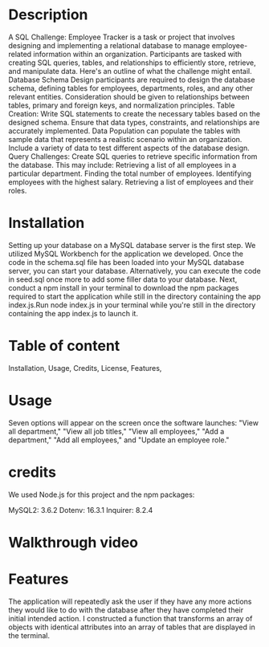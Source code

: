 # Description
A SQL Challenge: Employee Tracker is a task or project that involves designing and implementing a relational database to manage employee-related information within an organization. Participants are tasked with creating SQL queries, tables, and relationships to efficiently store, retrieve, and manipulate data. Here's an outline of what the challenge might entail. Database Schema Design participants are required to design the database schema, defining tables for employees, departments, roles, and any other relevant entities. Consideration should be given to relationships between tables, primary and foreign keys, and normalization principles. Table Creation: Write SQL statements to create the necessary tables based on the designed schema. Ensure that data types, constraints, and relationships are accurately implemented. Data Population can populate the tables with sample data that represents a realistic scenario within an organization. Include a variety of data to test different aspects of the database design. Query Challenges: Create SQL queries to retrieve specific information from the database. This may include: Retrieving a list of all employees in a particular department. Finding the total number of employees. Identifying employees with the highest salary. Retrieving a list of employees and their roles.

# Installation 
Setting up your database on a MySQL database server is the first step. We utilized MySQL Workbench for the application we developed. Once the code in the schema.sql file has been loaded into your MySQL database server, you can start your database. Alternatively, you can execute the code in seed.sql once more to add some filler data to your database. Next, conduct a npm install in your terminal to download the npm packages required to start the application while still in the directory containing the app index.js.Run node index.js in your terminal while you're still in the directory containing the app index.js to launch it.

# Table of content 
Installation, Usage, Credits, License, Features, 


# Usage
Seven options will appear on the screen once the software launches: "View all department," "View all job titles," "View all employees," "Add a department," "Add all employees," and "Update an employee role."

# credits
We used Node.js for this project and the npm packages:

MySQL2: 3.6.2 Dotenv: 16.3.1 Inquirer: 8.2.4

# Walkthrough video

# Features
The application will repeatedly ask the user if they have any more actions they would like to do with the database after they have completed their initial intended action. I constructed a function that transforms an array of objects with identical attributes into an array of tables that are displayed in the terminal. 


